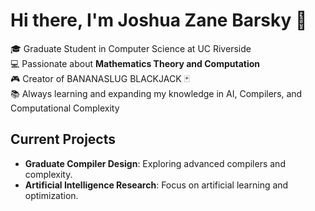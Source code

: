 # Hi there, I'm Joshua Zane Barsky 👋

🎓 Graduate Student in Computer Science at UC Riverside  
💻 Passionate about **Mathematics Theory and Computation**  
🎮 Creator of BANANASLUG BLACKJACK 🃏  
📚 Always learning and expanding my knowledge in AI, Compilers, and Computational Complexity

## Current Projects
- **Graduate Compiler Design**: Exploring advanced compilers and complexity.
- **Artificial Intelligence Research**: Focus on artificial learning and optimization.
